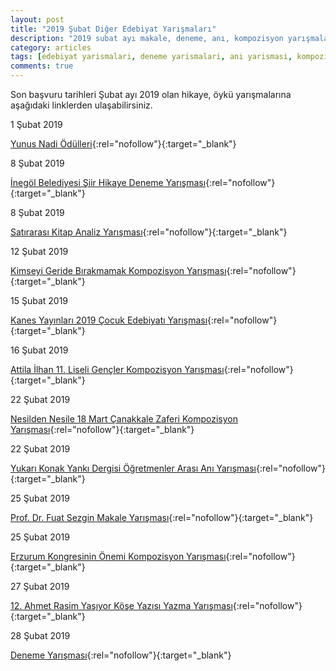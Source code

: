 ```yaml
---
layout: post
title: "2019 Şubat Diğer Edebiyat Yarışmaları"
description: "2019 subat ayı makale, deneme, anı, kompozisyon yarışmaları"
category: articles
tags: [edebiyat yarismalari, deneme yarismalari, ani yarismasi, kompozisyon yarismasi, subat ayi, odullu, 2019]
comments: true
---
```


Son başvuru tarihleri Şubat ayı 2019 olan hikaye, öykü yarışmalarına aşağıdaki linklerden ulaşabilirsiniz.

1 Şubat 2019

[Yunus Nadi Ödülleri](http://www.cumhuriyet.com.tr/haber/turkiye/1173432/74._Yil_Yunus_Nadi_Odulleri.html?utm_source=edebiyatyarismalari.com&utm_medium=affiliate){:rel="nofollow"}{:target="_blank"}


8 Şubat 2019

[İnegöl Belediyesi Şiir Hikaye Deneme Yarışması](http://www.inegol.bel.tr/guncel/haberler/id/8192/edebiyat-yarismasi-basliyor?utm_source=edebiyatyarismalari.com&utm_medium=affiliate){:rel="nofollow"}{:target="_blank"}


8 Şubat 2019

[Satırarası Kitap Analiz Yarışması](https://www.xn--satraras-vkbf.com/?utm_source=edebiyatyarismalari.com&utm_medium=affiliate){:rel="nofollow"}{:target="_blank"}


12 Şubat 2019

[Kimseyi Geride Bırakmamak Kompozisyon Yarışması](https://www.bilimsenligi.com/kimseyi-geride-birakmamak-konulu-kompozisyon-yarismasi.html/?utm_source=edebiyatyarismalari.com&utm_medium=affiliate){:rel="nofollow"}{:target="_blank"}


15 Şubat 2019

[Kanes Yayınları 2019 Çocuk Edebiyatı Yarışması](https://www.kanesyayinlari.com/link_goster.asp?id=169&utm_source=edebiyatyarismalari.com&utm_medium=affiliate){:rel="nofollow"}{:target="_blank"}


16 Şubat 2019

[Attila İlhan 11. Liseli Gençler Kompozisyon Yarışması](https://www.guncel-egitim.org/2018-attila-ilhan-10-liseli-gencler-kompozisyon-yarismasi/?utm_source=edebiyatyarismalari.com&utm_medium=affiliate){:rel="nofollow"}{:target="_blank"}


22 Şubat 2019

[Nesilden Nesile 18 Mart Çanakkale Zaferi Kompozisyon Yarışması](https://www.guncel-egitim.org/nesilden-nesile-18-mart-canakkale-zaferi-kompozisyon-yarismasi/?utm_source=edebiyatyarismalari.com&utm_medium=affiliate){:rel="nofollow"}{:target="_blank"}


22 Şubat 2019

[Yukarı Konak Yankı Dergisi Öğretmenler Arası Anı Yarışması](https://www.guncel-egitim.org/yukari-konak-yanki-dergisi-ogretmenler-arasi-ani-yarismasi/?utm_source=edebiyatyarismalari.com&utm_medium=affiliate){:rel="nofollow"}{:target="_blank"}


25 Şubat 2019

[Prof. Dr. Fuat Sezgin Makale Yarışması](https://www.uludag.edu.tr/dosyalar/oidb/duyuru_dosyalar/%C3%B6%C4%9Frencilere-fuat-sezgin-y%C4%B1l%C4%B12.jpg?utm_source=edebiyatyarismalari.com&utm_medium=affiliate){:rel="nofollow"}{:target="_blank"}


25 Şubat 2019

[Erzurum Kongresinin Önemi Kompozisyon Yarışması](https://www.guncel-egitim.org/erzurum-kongresinin-onemi-kompozisyon-yarismasi/?utm_source=edebiyatyarismalari.com&utm_medium=affiliate){:rel="nofollow"}{:target="_blank"}


27 Şubat 2019

[12. Ahmet Rasim Yaşıyor Köşe Yazısı Yazma Yarışması](https://www.darussafaka.k12.tr/ahmet-rasim-yasiyor/?utm_source=edebiyatyarismalari.com&utm_medium=affiliate){:rel="nofollow"}{:target="_blank"}


28 Şubat 2019

[Deneme Yarışması](http://incesucpl.meb.k12.tr/icerikler/personel-arasinda-odullu-deneme-yarismasi_6211985.html?utm_source=edebiyatyarismalari.com&utm_medium=affiliate ){:rel="nofollow"}{:target="_blank"}